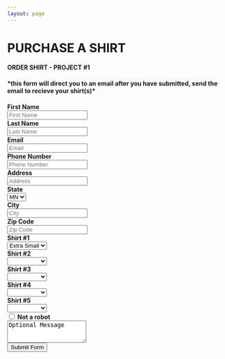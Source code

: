 ```yaml
---
layout: page
---
```


# __PURCHASE A SHIRT__

<section>
    <h4>ORDER SHIRT - PROJECT #1<h4>
	<div> *this form will direct you to an email after you have submitted, send the email to recieve your shirt(s)*
    <h4> <h4>
<form class="form-horizontal" action="mailto:support@weartapparel.com" method="post" enctype="text/plain">
        <div class="form-group">
            <label for="inputfn3" class="col-sm-2 control-label">First Name</label>
	    <div class="col-sm-10">
            <input class="form-control" type="text" name="firstname" id="demo-firstname" placeholder="First Name">
    	 </div>
	</div>
    	<div class="form-group">
	    <label for="inputln3" class="col-sm-2 control-label">Last Name</label>
            <div class="col-sm-10">
            <input class="form-control" type="text" name="lastname" id="demo-lastname" value="" placeholder="Last Name" />
         </div>
	</div>
        <div class="form-group">
	    <label for="inputemail3" class="col-sm-2 control-label">Email</label> 
            <div class="col-sm-10">
            <input class="form-control" type="email" name="email" id="demo-email" value="" placeholder="Email" />
    	 </div>
	</div>
        <div class="form-group">
	    <label for="inputphone3" class="col-sm-2 control-label">Phone Number</label>
            <div class="col-sm-10">
            <input class="form-control" type="text" name="phonenumber" id="demo-phonenumber" value="" placeholder="Phone Number" />
    	 </div>
	</div>
        <div class="form-group">
	    <label for="inputaddress3" class="col-sm-2 control-label">Address</label>
            <div class="col-sm-10">
            <input class="form-control" type="text"  name="address" id="demo-address" value="" placeholder="Address" /> 
         </div>
	</div>
        <div class="form-group">
	    <label for="inputstate3" class="col-sm-2 control-label">State</label>
            <div class="col-sm-10">
            <select name="state" class="form-control">
               <option>MN</option>
            </select>
	 </div>
	</div>
        <div class="form-group">
            <label for="inputcity3" class="col-sm-2 control-label">City</label>
            <div class="col-sm-10">
            <input class="form-control" type="text"  name="city" id="demo-city" value="" placeholder="City" />   
         </div>
	</div>
        <div class="form-group">
            <label for="inputzip3" class="col-sm-2 control-label">Zip Code</label>
            <div class="col-sm-10">
            <input class="form-control" type="text"  name="zip" id="demo-zip" value="" placeholder="Zip Code" />
	 </div>
	</div>
	<div>
	<div class="form-group">
	    <label for="inputshirt13" class="col-sm-2 control-label">Shirt #1</label>
	    <div class="col-sm-10">
            <select name="firstshirt" class="form-control">
	        <option>Extra Small</option>
		<option>Small</option>
		<option>Medium</option>
		<option>Large</option>
	    </select>
	 </div>
	</div>
	<div>
        <div class="form-group">
            <label for="inputshirt23" class="col-sm-2 control-label">Shirt #2</label>
            <div class="col-sm-10">
            <select name="secondshirt" class="form-control">
		<option></option>
                <option>Extra Small</option>
                <option>Small</option>
                <option>Medium</option>
                <option>Large</option>
            </select>
         </div>
        </div>
        <div>
        <div class="form-group">
            <label for="inputshirt33" class="col-sm-2 control-label">Shirt #3</label>
            <div class="col-sm-10">
            <select name="thirdshirt" class="form-control">	  			                             <option></option>
                <option>Extra Small</option>
                <option>Small</option>
                <option>Medium</option>
                <option>Large</option>
            </select>
         </div>
        </div>
        <div>
        <div class="form-group">
            <label for="inputshirt43" class="col-sm-2 control-label">Shirt #4</label>
            <div class="col-sm-10">
            <select name="fourthshirt" class="form-control">
                <option></option>
		<option>Extra Small</option>
                <option>Small</option>
                <option>Medium</option>
                <option>Large</option>
            </select>
         </div>
        </div>
        <div>
        <div class="form-group">
            <label for="inputshirt53" class="col-sm-2 control-label">Shirt #5</label>
            <div class="col-sm-10">
            <select name="fifthshirt" class="form-control">
                <option></option>
		<option>Extra Small</option>
                <option>Small</option>
                <option>Medium</option>
                <option>Large</option>
            </select>
         </div>
        </div>
        <div>
        <div class="checkbox-inline">
                <label>
                   <input type="checkbox" value="">
                   Not a robot
                </label>
        </div>
        <div>
        <div class="form-group">
	<textarea class="form-control" name="message" rows="3">Optional Message</textarea>
         </div>
	</div>
	<div>
	<div class="form-group">
	<button type="submit" class="btn btn-default btn-lg btn-block">Submit Form</button>
	</div>
       </div>
      </div>
     </div>
    </div>
   </div>
  </div>
 </div>
</form>
